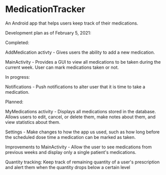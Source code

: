 # MedicationTracker
An Android app that helps users keep track of their medications.

Development plan as of February 5, 2021:

Completed:

AddMedication activty - Gives users the ability to add a new medication.

MainActivity - Provides a GUI to view all medications to be taken during the current week. User can mark medications taken or not.

In progress:

Notifications - Push notifications to alter user that it is time to take a medication.

Planned:

MyMedications activity - Displays all medications stored in the database. Allows users to edit, cancel, or delete them, make notes about them, and view statistics about them.

Settings - Make changes to how the app us used, such as how long before the scheduled dose time a medication can be marked as taken.

Improvements to MainActivity - Allow the user to see medications from previous weeks and display only a single patient's medications.

Quantity tracking: Keep track of remaining quantity of a user's prescription and alert them when the quantity drops below a certain level
